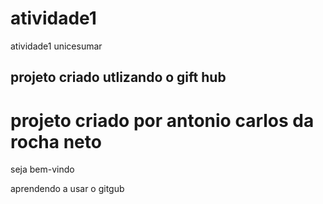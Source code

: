 # atividade1
atividade1 unicesumar

## projeto criado utlizando o gift hub

# projeto criado por antonio carlos da rocha neto

 seja bem-vindo

aprendendo a usar o gitgub
